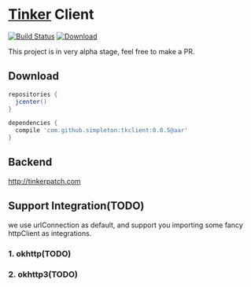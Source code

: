 # [Tinker](https://github.com/Tencent/tinker) Client

[![Build Status](https://travis-ci.org/simpleton/tinker_client.svg?branch=master)](https://travis-ci.org/simpleton/tinker_client)
[ ![Download](https://api.bintray.com/packages/simsun/maven/TinkerClient/images/download.svg) ](https://bintray.com/simsun/maven/TinkerClient/_latestVersion)

This project is in very alpha stage, feel free to make a PR.

## Download


```gradle
repositories {
  jcenter()
}

dependencies {
  compile 'com.github.simpleton:tkclient:0.0.5@aar'
}

```

## Backend

http://tinkerpatch.com


## Support Integration(TODO)

we use urlConnection as default, and support you importing some fancy httpClient as integrations.  

### 1. okhttp(TODO)
### 2. okhttp3(TODO)


